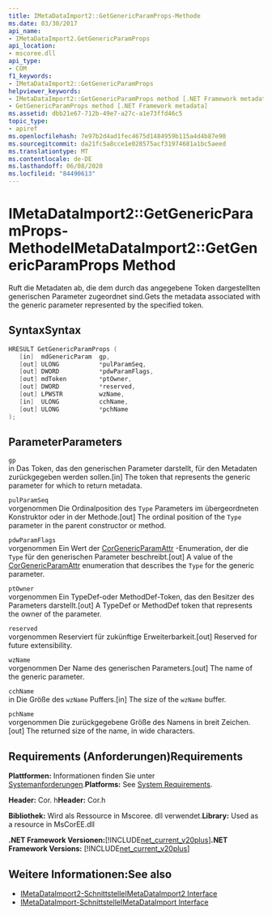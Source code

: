 ```yaml
---
title: IMetaDataImport2::GetGenericParamProps-Methode
ms.date: 03/30/2017
api_name:
- IMetaDataImport2.GetGenericParamProps
api_location:
- mscoree.dll
api_type:
- COM
f1_keywords:
- IMetaDataImport2::GetGenericParamProps
helpviewer_keywords:
- IMetaDataImport2::GetGenericParamProps method [.NET Framework metadata]
- GetGenericParamProps method [.NET Framework metadata]
ms.assetid: dbb21e67-712b-49e7-a27c-a1e73ffd46c5
topic_type:
- apiref
ms.openlocfilehash: 7e97b2d4ad1fec4675d1484959b115a4d4b87e90
ms.sourcegitcommit: da21fc5a8cce1e028575acf31974681a1bc5aeed
ms.translationtype: MT
ms.contentlocale: de-DE
ms.lasthandoff: 06/08/2020
ms.locfileid: "84490613"
---
```

# <a name="imetadataimport2getgenericparamprops-method"></a><span data-ttu-id="20797-102">IMetaDataImport2::GetGenericParamProps-Methode</span><span class="sxs-lookup"><span data-stu-id="20797-102">IMetaDataImport2::GetGenericParamProps Method</span></span>
<span data-ttu-id="20797-103">Ruft die Metadaten ab, die dem durch das angegebene Token dargestellten generischen Parameter zugeordnet sind.</span><span class="sxs-lookup"><span data-stu-id="20797-103">Gets the metadata associated with the generic parameter represented by the specified token.</span></span>  
  
## <a name="syntax"></a><span data-ttu-id="20797-104">Syntax</span><span class="sxs-lookup"><span data-stu-id="20797-104">Syntax</span></span>  
  
```cpp  
HRESULT GetGenericParamProps (  
   [in]  mdGenericParam  gp,  
   [out] ULONG           *pulParamSeq,  
   [out] DWORD           *pdwParamFlags,  
   [out] mdToken         *ptOwner,  
   [out] DWORD           *reserved,  
   [out] LPWSTR          wzName,  
   [in]  ULONG           cchName,  
   [out] ULONG           *pchName  
);  
```  
  
## <a name="parameters"></a><span data-ttu-id="20797-105">Parameter</span><span class="sxs-lookup"><span data-stu-id="20797-105">Parameters</span></span>  
 `gp`  
 <span data-ttu-id="20797-106">in Das Token, das den generischen Parameter darstellt, für den Metadaten zurückgegeben werden sollen.</span><span class="sxs-lookup"><span data-stu-id="20797-106">[in] The token that represents the generic parameter for which to return metadata.</span></span>  
  
 `pulParamSeq`  
 <span data-ttu-id="20797-107">vorgenommen Die Ordinalposition des `Type` Parameters im übergeordneten Konstruktor oder in der Methode.</span><span class="sxs-lookup"><span data-stu-id="20797-107">[out] The ordinal position of the `Type` parameter in the parent constructor or method.</span></span>  
  
 `pdwParamFlags`  
 <span data-ttu-id="20797-108">vorgenommen Ein Wert der [CorGenericParamAttr](corgenericparamattr-enumeration.md) -Enumeration, der die `Type` für den generischen Parameter beschreibt.</span><span class="sxs-lookup"><span data-stu-id="20797-108">[out] A value of the [CorGenericParamAttr](corgenericparamattr-enumeration.md) enumeration that describes the `Type` for the generic parameter.</span></span>  
  
 `ptOwner`  
 <span data-ttu-id="20797-109">vorgenommen Ein TypeDef-oder MethodDef-Token, das den Besitzer des Parameters darstellt.</span><span class="sxs-lookup"><span data-stu-id="20797-109">[out] A TypeDef or MethodDef token that represents the owner of the parameter.</span></span>  
  
 `reserved`  
 <span data-ttu-id="20797-110">vorgenommen Reserviert für zukünftige Erweiterbarkeit.</span><span class="sxs-lookup"><span data-stu-id="20797-110">[out] Reserved for future extensibility.</span></span>  
  
 `wzName`  
 <span data-ttu-id="20797-111">vorgenommen Der Name des generischen Parameters.</span><span class="sxs-lookup"><span data-stu-id="20797-111">[out] The name of the generic parameter.</span></span>  
  
 `cchName`  
 <span data-ttu-id="20797-112">in Die Größe des `wzName` Puffers.</span><span class="sxs-lookup"><span data-stu-id="20797-112">[in] The size of the `wzName` buffer.</span></span>  
  
 `pchName`  
 <span data-ttu-id="20797-113">vorgenommen Die zurückgegebene Größe des Namens in breit Zeichen.</span><span class="sxs-lookup"><span data-stu-id="20797-113">[out] The returned size of the name, in wide characters.</span></span>  
  
## <a name="requirements"></a><span data-ttu-id="20797-114">Requirements (Anforderungen)</span><span class="sxs-lookup"><span data-stu-id="20797-114">Requirements</span></span>  
 <span data-ttu-id="20797-115">**Plattformen:** Informationen finden Sie unter [Systemanforderungen](../../get-started/system-requirements.md).</span><span class="sxs-lookup"><span data-stu-id="20797-115">**Platforms:** See [System Requirements](../../get-started/system-requirements.md).</span></span>  
  
 <span data-ttu-id="20797-116">**Header:** Cor. h</span><span class="sxs-lookup"><span data-stu-id="20797-116">**Header:** Cor.h</span></span>  
  
 <span data-ttu-id="20797-117">**Bibliothek:** Wird als Ressource in Mscoree. dll verwendet.</span><span class="sxs-lookup"><span data-stu-id="20797-117">**Library:** Used as a resource in MsCorEE.dll</span></span>  
  
 <span data-ttu-id="20797-118">**.NET Framework Versionen:**[!INCLUDE[net_current_v20plus](../../../../includes/net-current-v20plus-md.md)]</span><span class="sxs-lookup"><span data-stu-id="20797-118">**.NET Framework Versions:** [!INCLUDE[net_current_v20plus](../../../../includes/net-current-v20plus-md.md)]</span></span>  
  
## <a name="see-also"></a><span data-ttu-id="20797-119">Weitere Informationen:</span><span class="sxs-lookup"><span data-stu-id="20797-119">See also</span></span>

- [<span data-ttu-id="20797-120">IMetaDataImport2-Schnittstelle</span><span class="sxs-lookup"><span data-stu-id="20797-120">IMetaDataImport2 Interface</span></span>](imetadataimport2-interface.md)
- [<span data-ttu-id="20797-121">IMetaDataImport-Schnittstelle</span><span class="sxs-lookup"><span data-stu-id="20797-121">IMetaDataImport Interface</span></span>](imetadataimport-interface.md)
